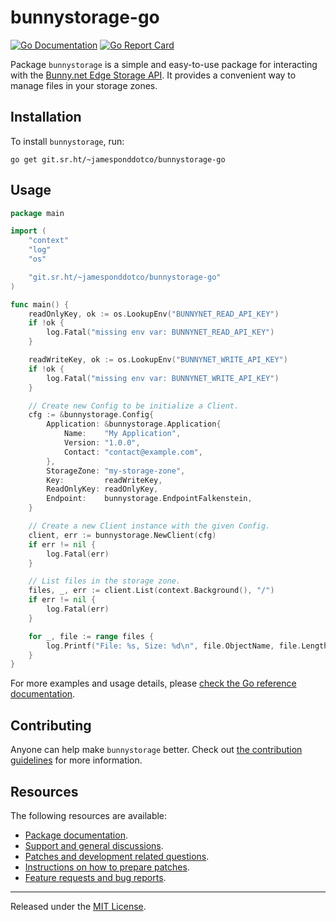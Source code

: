 # bunnystorage-go

[![Go Documentation](https://godocs.io/git.sr.ht/~jamesponddotco/bunnystorage-go?status.svg)](https://godocs.io/git.sr.ht/~jamesponddotco/bunnystorage-go)
[![Go Report Card](https://goreportcard.com/badge/git.sr.ht/~jamesponddotco/bunnystorage-go)](https://goreportcard.com/report/git.sr.ht/~jamesponddotco/bunnystorage-go)

Package `bunnystorage` is a simple and easy-to-use package for
interacting with the [Bunny.net Edge Storage
API](https://docs.bunny.net/reference/storage-api). It provides a
convenient way to manage files in your storage zones.

## Installation

To install `bunnystorage`, run:

```console
go get git.sr.ht/~jamesponddotco/bunnystorage-go
```

## Usage

```go
package main

import (
	"context"
	"log"
	"os"

	"git.sr.ht/~jamesponddotco/bunnystorage-go"
)

func main() {
	readOnlyKey, ok := os.LookupEnv("BUNNYNET_READ_API_KEY")
	if !ok {
		log.Fatal("missing env var: BUNNYNET_READ_API_KEY")
	}

	readWriteKey, ok := os.LookupEnv("BUNNYNET_WRITE_API_KEY")
	if !ok {
		log.Fatal("missing env var: BUNNYNET_WRITE_API_KEY")
	}

	// Create new Config to be initialize a Client.
	cfg := &bunnystorage.Config{
		Application: &bunnystorage.Application{
			Name:    "My Application",
			Version: "1.0.0",
			Contact: "contact@example.com",
		},
		StorageZone: "my-storage-zone",
		Key:         readWriteKey,
		ReadOnlyKey: readOnlyKey,
		Endpoint:    bunnystorage.EndpointFalkenstein,
	}

	// Create a new Client instance with the given Config.
	client, err := bunnystorage.NewClient(cfg)
	if err != nil {
		log.Fatal(err)
	}

	// List files in the storage zone.
	files, _, err := client.List(context.Background(), "/")
	if err != nil {
		log.Fatal(err)
	}

	for _, file := range files {
		log.Printf("File: %s, Size: %d\n", file.ObjectName, file.Length)
	}
}
```

For more examples and usage details, please [check the Go reference
documentation](https://godoc.org/git.sr.ht/~jamesponddotco/bunnystorage-go).

## Contributing

Anyone can help make `bunnystorage` better. Check out [the contribution
guidelines](https://git.sr.ht/~jamesponddotco/bunnystorage-go/tree/master/item/CONTRIBUTING.md)
for more information.

## Resources

The following resources are available:

- [Package documentation](https://godocs.io/git.sr.ht/~jamesponddotco/bunnystorage-go).
- [Support and general discussions](https://lists.sr.ht/~jamesponddotco/bunnystorage-discuss).
- [Patches and development related questions](https://lists.sr.ht/~jamesponddotco/bunnystorage-devel).
- [Instructions on how to prepare patches](https://git-send-email.io/).
- [Feature requests and bug reports](https://todo.sr.ht/~jamesponddotco/bunnystorage).

---

Released under the [MIT License](LICENSE.md).
